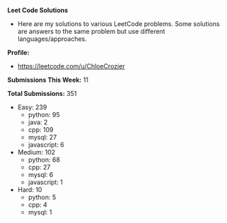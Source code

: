 **Leet Code Solutions**

- Here are my solutions to various LeetCode problems. Some solutions are answers to the same problem but use different languages/approaches.

**Profile:**

- https://leetcode.com/u/ChloeCrozier

**Submissions This Week:** 11

**Total Submissions:** 351
- Easy: 239
  - python: 95
  - java: 2
  - cpp: 109
  - mysql: 27
  - javascript: 6
- Medium: 102
  - python: 68
  - cpp: 27
  - mysql: 6
  - javascript: 1
- Hard: 10
  - python: 5
  - cpp: 4
  - mysql: 1
